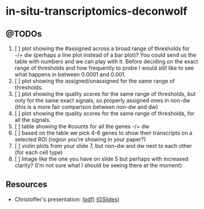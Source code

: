 # in-situ-transcriptomics-deconwolf

## @TODOs

1. [ ] plot showing the #assigned across a broad range of thresholds for -/+ dw (perhaps a line plot instead of a bar plot)? You could send us the table with numbers and we can play with it. Before deciding on the exact range of thresholds and how frequently to probe I would still like to see what happens in between 0.0001 and 0.001.
2. [ ] plot showing the assigned/unassigned for the same range of thresholds.
3. [ ] plot showing the quality scores for the same range of thresholds, but only for the same exact signals, so properly assigned ones in non-dw (this is a more fair comparison between non-dw and dw)
4. [ ] plot showing the quality scores for the same range of thresholds, for all the signals.
5. [ ] table showing the #counts for all the genes -/+ dw
6. [ ] based on the table we pick 4-6 genes to show their transcripts on a selected ROI (region you’re showing in your paper?)
7. [ ] violin plots from your slide 7, but non-dw and dw next to each other (for each cell type)
8. [ ] Image like the one you have on slide 5 but perhaps with increased clarity? (I’m not sure what I should be seeing there at the moment)

## Resources

- Christoffer's presentation: [(pdf)](data/deconvolution-update.pdf) [(GSlides)](https://docs.google.com/presentation/d/1onOuz-1Y3gOiLW6qJ7m22dAQbs2yyCw7aAuYtP03nnw/edit#slide=id.p)
